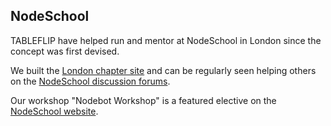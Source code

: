 ## NodeSchool

TABLEFLIP have helped run and mentor at NodeSchool in London since the concept was first devised.

<div class="full">

We built the [London chapter site](http://nodeschool.io/london/) and can be regularly seen helping others on the [NodeSchool discussion forums](https://github.com/nodeschool/discussions/).

Our workshop "Nodebot Workshop" is a featured elective on the [NodeSchool website](http://nodeschool.io/).

</div>